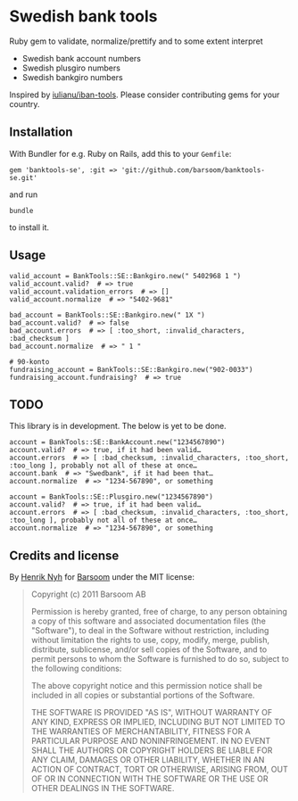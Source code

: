 # Swedish bank tools

Ruby gem to validate, normalize/prettify and to some extent interpret

  * Swedish bank account numbers
  * Swedish plusgiro numbers
  * Swedish bankgiro numbers

Inspired by [iulianu/iban-tools](https://github.com/iulianu/iban-tools). Please consider contributing gems for your country.

## Installation

With Bundler for e.g. Ruby on Rails, add this to your `Gemfile`:

    gem 'banktools-se', :git => 'git://github.com/barsoom/banktools-se.git'

and run

    bundle

to install it.

## Usage

    valid_account = BankTools::SE::Bankgiro.new(" 5402968 1 ")
    valid_account.valid?  # => true
    valid_account.validation_errors  # => []
    valid_account.normalize  # => "5402-9681"

    bad_account = BankTools::SE::Bankgiro.new(" 1X ")
    bad_account.valid?  # => false
    bad_account.errors  # => [ :too_short, :invalid_characters, :bad_checksum ]
    bad_account.normalize  # => " 1 "

    # 90-konto
    fundraising_account = BankTools::SE::Bankgiro.new("902-0033")
    fundraising_account.fundraising?  # => true

## TODO

This library is in development. The below is yet to be done.

    account = BankTools::SE::BankAccount.new("1234567890")
    account.valid?  # => true, if it had been valid…
    account.errors  # => [ :bad_checksum, :invalid_characters, :too_short, :too_long ], probably not all of these at once…
    account.bank  # => "Swedbank", if it had been that…
    account.normalize  # => "1234-567890", or something

    account = BankTools::SE::Plusgiro.new("1234567890")
    account.valid?  # => true, if it had been valid…
    account.errors  # => [ :bad_checksum, :invalid_characters, :too_short, :too_long ], probably not all of these at once…
    account.normalize  # => "1234-567890", or something

## Credits and license

By [Henrik Nyh](http://henrik.nyh.se/) for [Barsoom](http://barsoom.se) under the MIT license:

>  Copyright (c) 2011 Barsoom AB
>
>  Permission is hereby granted, free of charge, to any person obtaining a copy
>  of this software and associated documentation files (the "Software"), to deal
>  in the Software without restriction, including without limitation the rights
>  to use, copy, modify, merge, publish, distribute, sublicense, and/or sell
>  copies of the Software, and to permit persons to whom the Software is
>  furnished to do so, subject to the following conditions:
>
>  The above copyright notice and this permission notice shall be included in
>  all copies or substantial portions of the Software.
>
>  THE SOFTWARE IS PROVIDED "AS IS", WITHOUT WARRANTY OF ANY KIND, EXPRESS OR
>  IMPLIED, INCLUDING BUT NOT LIMITED TO THE WARRANTIES OF MERCHANTABILITY,
>  FITNESS FOR A PARTICULAR PURPOSE AND NONINFRINGEMENT. IN NO EVENT SHALL THE
>  AUTHORS OR COPYRIGHT HOLDERS BE LIABLE FOR ANY CLAIM, DAMAGES OR OTHER
>  LIABILITY, WHETHER IN AN ACTION OF CONTRACT, TORT OR OTHERWISE, ARISING FROM,
>  OUT OF OR IN CONNECTION WITH THE SOFTWARE OR THE USE OR OTHER DEALINGS IN
>  THE SOFTWARE.

